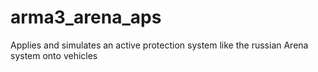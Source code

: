 # arma3_arena_aps
Applies and simulates an active protection system like the russian Arena system onto vehicles
